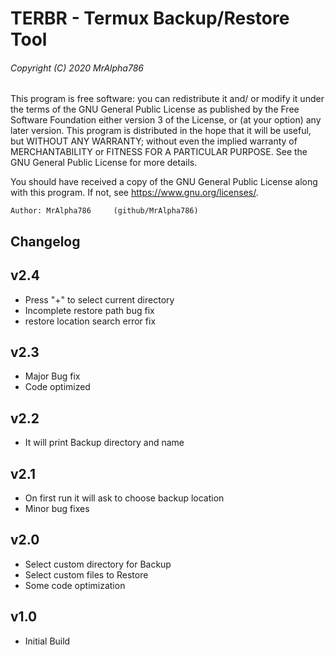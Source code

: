# TERBR - Termux Backup/Restore Tool
###### Copyright (C) 2020  MrAlpha786

This program is free software: you can redistribute it and/ or modify it under the terms of the GNU General Public License as published by the Free Software Foundation either version 3 of the License, or (at your option) any later version.
This program is distributed in the hope that it will be useful, but WITHOUT ANY WARRANTY; without even the implied warranty of MERCHANTABILITY or FITNESS FOR A PARTICULAR PURPOSE.  See the GNU General Public License for more details.

 You should have received a copy of the GNU General Public License along with this program.  If not, see <https://www.gnu.org/licenses/>.

    Author: MrAlpha786     (github/MrAlpha786)

## Changelog
## v2.4
* Press "+" to select current directory
* Incomplete restore path bug fix
* restore location search error fix

## v2.3
* Major Bug fix
* Code optimized

## v2.2
* It will print Backup directory and name

## v2.1
* On first run it will ask to choose backup location
* Minor bug fixes

## v2.0
* Select custom directory for Backup
* Select custom files to Restore
* Some code optimization

## v1.0
* Initial Build


